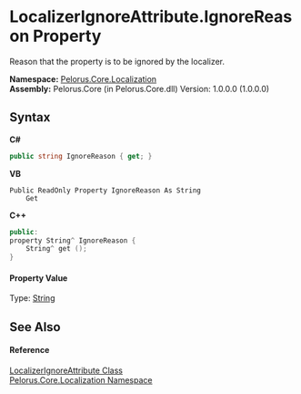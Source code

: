 # LocalizerIgnoreAttribute.IgnoreReason Property 
 

Reason that the property is to be ignored by the localizer.

**Namespace:**&nbsp;<a href="99F211A">Pelorus.Core.Localization</a><br />**Assembly:**&nbsp;Pelorus.Core (in Pelorus.Core.dll) Version: 1.0.0.0 (1.0.0.0)

## Syntax

**C#**<br />
``` C#
public string IgnoreReason { get; }
```

**VB**<br />
``` VB
Public ReadOnly Property IgnoreReason As String
	Get
```

**C++**<br />
``` C++
public:
property String^ IgnoreReason {
	String^ get ();
}
```


#### Property Value
Type: <a href="http://msdn2.microsoft.com/en-us/library/s1wwdcbf" target="_blank">String</a>

## See Also


#### Reference
<a href="3EBC699A">LocalizerIgnoreAttribute Class</a><br /><a href="99F211A">Pelorus.Core.Localization Namespace</a><br />